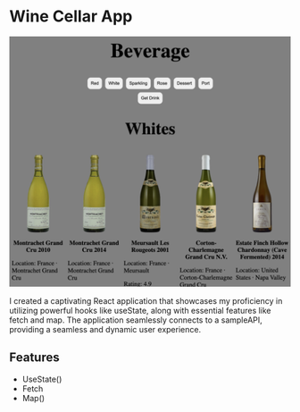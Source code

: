 # Wine Cellar App

![screenshot](./public/images/readme.png)

I created a captivating React application that showcases my proficiency in utilizing powerful hooks like useState, along with essential features like fetch and map. The application seamlessly connects to a sampleAPI, providing a seamless and dynamic user experience.  

## Features
* UseState()
* Fetch
* Map()

